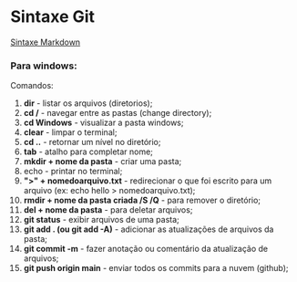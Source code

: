#  Sintaxe Git

[Sintaxe Markdown](https://www.markdownguide.org/basic-syntax/)

### Para windows:

Comandos:   

1. **dir** - listar os arquivos (diretorios);
2. **cd /** - navegar entre as pastas (change directory);
3. **cd Windows** - visualizar a pasta windows;
4. **clear** - limpar o terminal;
5. **cd ..** - retornar um nível no diretório;
6. **tab** - atalho para completar nome;
7. **mkdir + nome da pasta** - criar uma pasta;
8. echo - printar no terminal;
9. **">" + nomedoarquivo.txt** - redirecionar o que foi escrito para um arquivo (ex: echo hello > nomedoarquivo.txt);
10. **rmdir + nome da pasta criada /S /Q** - para remover o diretório;
11. **del + nome da pasta** - para deletar arquivos;
12. **git status** - exibir arquivos de uma pasta;
13. **git add . (ou git add -A)** - adicionar as atualizações de arquivos da pasta;
14. **git commit -m** - fazer anotação ou comentário da atualização de arquivos;
15. **git push origin main** - enviar todos os commits para a nuvem (github);

